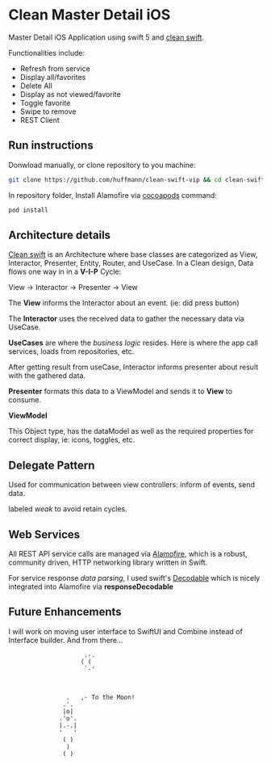 # Clean Master Detail iOS 

Master Detail iOS Application using swift 5 and [clean swift](https://clean-swift.com).

Functionalities include:
* Refresh from service
* Display all/favorites
* Delete All
* Display as not viewed/favorite
* Toggle favorite
* Swipe to remove
* REST Client

## Run instructions
Donwload manually, or clone repository to you machine:

 ```bash
git clone https://github.com/huffmann/clean-swift-vip && cd clean-swift-vip
```
 
 In repository folder, Install Alamofire via [cocoapods](https://cocoapods.org) command:

```bash
pod install
```

## Architecture details

[Clean swift](https://clean-swift.com) is an Architecture where base classes are categorized as View, Interactor, Presenter, Entity, Router, and UseCase. In a Clean design, Data flows one way in in a __V-I-P__ Cycle: 

View -> Interactor -> Presenter -> View

The __View__ informs the Interactor about an event. (ie: did press button)

The __Interactor__ uses the received data to gather the necessary data via UseCase.

__UseCases__ are where the _business logic_ resides. Here is where the app call services, loads from repositories, etc. 

After getting result from useCase, Interactor informs presenter about result with the gathered data. 

__Presenter__ formats this data to a ViewModel and sends it to __View__ to consume. 

__ViewModel__

This Object type, has the dataModel as well as the required properties for correct display, ie: icons, toggles, etc. 

## Delegate Pattern 

Used for communication between view controllers: inform of events, send data. 

labeled _weak_ to avoid retain cycles. 

## Web Services
All REST API service calls are managed via [Alamofire](https://github.com/Alamofire/Alamofire), which is a robust, community driven, HTTP networking library written in Swift.

For service response _data parsing_, I used swift's [Decodable](https://developer.apple.com/documentation/swift/decodable) which is nicely integrated into Alamofire via __responseDecodable__ 

## Future Enhancements 
I will work on moving user interface to SwiftUI and Combine instead of Interface builder. And from there...

                         .-.
                        ( (
                         `-'



                    .   ,- To the Moon!
                   .'.
                   |o|
                  .'o'.
                  |.-.|
                  '   '
                   ( )
                    )
                   ( )

